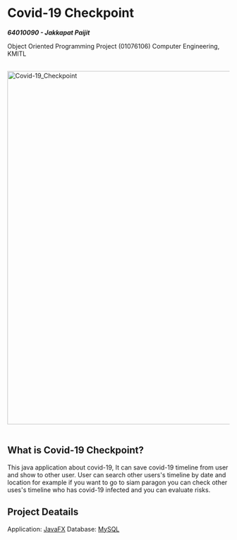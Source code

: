 # Covid-19 Checkpoint

***64010090 - Jakkapat Paijit***

Object Oriented Programming Project (01076106) Computer Engineering, KMITL<br><br>

<img width="802" alt="Covid-19_Checkpoint" src="https://user-images.githubusercontent.com/86193685/194168501-43a5ac73-1173-44ca-b823-49f30c1286a7.png"><br><br>

## What is Covid-19 Checkpoint? 
This java application about covid-19, It can save covid-19 timeline from user and show to other user. User can search other users's timeline by date and location for example if you want to go to siam paragon you can check other uses's timeline who has covid-19 infected and you can evaluate risks.

## Project Deatails
Application: [JavaFX](https://openjfx.io/)
Database: [MySQL](https://www.mysql.com/)
